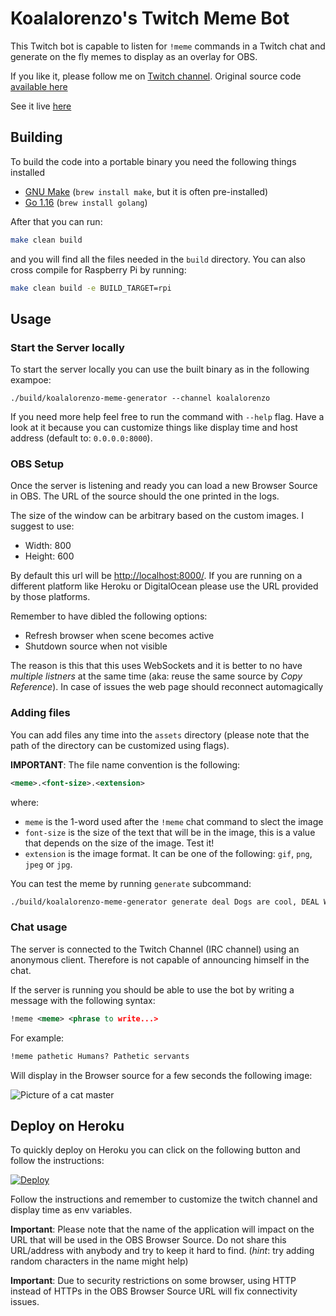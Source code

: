 # Koalalorenzo's Twitch Meme Bot
This Twitch bot is capable to listen for `!meme` commands in a Twitch chat and
generate on the fly memes to display as an overlay for OBS. 

If you like it, please follow me on 
[Twitch channel](https://twitch.tv/koalalorenzo). Original source code 
[available here](https://gitlab.com/koalalorenzo/twitch-meme-generator)

See it live [here](https://clips.twitch.tv/VibrantHotZucchiniAsianGlow-iTtCXFtzvn8cBljd)

## Building
To build the code into a portable binary you need the following things installed

- [GNU Make](https://www.gnu.org/software/make/) 
  (`brew install make`, but it is often pre-installed)
- [Go 1.16](https://go.dev) 
  (`brew install golang`)

After that you can run:

```bash
make clean build
```

and you will find all the files needed in the `build` directory. You can also
cross compile for Raspberry Pi by running:

```bash
make clean build -e BUILD_TARGET=rpi
```

## Usage
### Start the Server locally
To start the server locally you can use the built binary as in the following
exampoe:

```
./build/koalalorenzo-meme-generator --channel koalalorenzo
```

If you need more help feel free to run the command with `--help` flag.
Have a look at it because you can customize things like display time and 
host address (default to: `0.0.0.0:8000`).

### OBS Setup
Once the server is listening and ready you can load a new Browser Source in
OBS. The URL of the source should the one printed in the logs. 

The size of the window can be arbitrary based on the custom images. I suggest
to use:

- Width: 800
- Height: 600

By default this url will be [http://localhost:8000/](http://localhost:8000/).
If you are running on a different platform like Heroku or DigitalOcean please
use the URL provided by those platforms.

Remember to have dibled the following options: 
  - Refresh browser when scene becomes active
  - Shutdown source when not visible

The reason is this that this uses WebSockets and it is better to no have 
_multiple listners_ at the same time (aka: reuse the same source by 
_Copy Reference_). In case of issues the web page should reconnect automagically

### Adding files
You can add files any time into the `assets` directory (please note that the
path of the directory can be customized using flags). 

**IMPORTANT**: The file name convention is the following:

```xml
<meme>.<font-size>.<extension>
```

where:
- `meme` is the 1-word used after the `!meme` chat command to slect the image
- `font-size` is the size of the text that will be in the image, this is 
  a value that depends on the size of the image. Test it!
- `extension` is the image format. 
  It can be one of the following: `gif`, `png`, `jpeg` or `jpg`.

You can test the meme by running `generate` subcommand:

```bash
./build/koalalorenzo-meme-generator generate deal Dogs are cool, DEAL WITH IT
```

### Chat usage
The server  is connected to the Twitch Channel (IRC channel) using an anonymous
client. Therefore is not capable of announcing himself in the chat.

If the server is running you should be able to use the bot by writing a message
with the following syntax:

```xml
!meme <meme> <phrase to write...>
```

For example:

```xml
!meme pathetic Humans? Pathetic servants
```

Will display in the Browser source for a few seconds the following image:

![Picture of a cat master](example.jpg)


## Deploy on Heroku

To quickly deploy on Heroku you can click on the following button and follow
the instructions:

[![Deploy](https://www.herokucdn.com/deploy/button.svg)](https://heroku.com/deploy?template=https://github.com/koalalorenzo/twitch-meme-generator/tree/main)

Follow the instructions and remember to customize the twitch channel and display
time as env variables.

**Important**: Please note that the name of the application will impact on the
URL that will be used in the OBS Browser Source. Do not share this URL/address
with anybody and try to keep it hard to find. (_hint_: try adding random
characters in the name might help)

**Important**: Due to security restrictions on some browser, using HTTP instead
of HTTPs in the OBS Browser Source URL will fix connectivity issues.